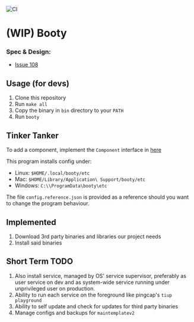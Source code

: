 ![CI](https://github.com/amplify-edge/booty/workflows/CI/badge.svg)

# (WIP) Booty

### Spec & Design: 

- [Issue 108](https://github.com/amplify-edge/main/issues/108)

## Usage (for devs)

1. Clone this repository
2. Run `make all`
3. Copy the binary in `bin` directory to your `PATH`
4. Run `booty`

## Tinker Tanker

To add a component, implement the `Component` 
interface in [here](https://github.com/alexadhy/booty/blob/master/dep/component.go)

This program installs config under:

- Linux: `$HOME/.local/booty/etc`
- Mac: `$HOME/Library/Application\ Support/booty/etc`
- Windows: `C:\\ProgramData\booty\etc`

The file `config.reference.json` is provided as a reference should you want to change the program behaviour.


## Implemented

1. Download 3rd party binaries and libraries our project needs
2. Install said binaries

## Short Term TODO

1. Also install service, managed by OS' service supervisor, preferably as user service on dev and as system-wide service running under unprivileged user on production.
2. Ability to run each service on the foreground like pingcap's `tiup playground`
3. Ability to self update and check for updates for third party binaries
4. Manage configs and backups for `maintemplatev2`
